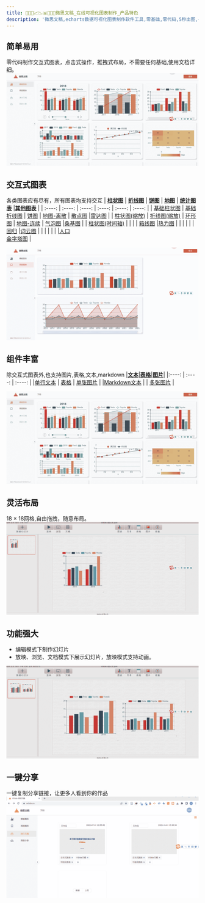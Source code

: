 ```yaml
---
title: 🥉🥇🥈📈📉📊🧡💛💚微思文稿_在线可视化图表制作_产品特色
description: '微思文稿,echarts数据可视化图表制作软件工具,零基础,零代码,5秒出图,一键发布,全网访问,拖拽式布局,点击式操作。超20种图表任您挑选,动画放映,灵活布局,国产PPT'
---
```


## 简单易用
零代码制作交互式图表，点击式操作，推拽式布局，不需要任何基础,使用文档详细。
![简单易用](./image/vslide-feature-easy.gif)

## 交互式图表
各类图表应有尽有，所有图表均支持交互
| [**柱状图**](../atom/bar.md) |  [**折线图**](../atom/line.md)   | [**饼图**](../atom/pie.md)  |  [**地图**](../atom/map.md)  | [**统计图表**](../atom/stats.md) |[**其他图表**](../atom/other-chart.md) |
| :----: | :----:  | :----:  | :----:  | :----:  | :----:  |
| [基础柱状图](../atom/bar.md#柱状图) | [基础折线图](../atom/line.md#折线图)  | [饼图](../atom/pie.md#饼图)  | [地图-离散](../atom/map.md#地图-离散)  | [散点图](../atom/stats.md#散点图)  |[雷达图](../atom/other-chart.md#雷达图) |
| [柱状图(缩放)](../atom/bar.md#柱状图-缩放) | [折线图(缩放)](../atom/line.md#折线图-缩放)  | [环形图](../atom/pie.md#环形图)  | [地图-连续](../atom/map.md#地图-连续)  | [气泡图](../atom/stats.md#气泡图)  |[桑基图](../atom/other-chart.md#桑基图) |
| [柱状图(时间轴)](../atom/bar.md#柱状图-时间轴) |   |   |   | [箱线图](../atom/stats.md#箱线图)  |[热力图](../atom/other-chart.md#热力图) |
|  |   |   |   | [回归](../atom/stats.md#回归)  |[词云图](../atom/other-chart.md#词云图) |
|  |   |   |   |   |[人口<br>金字塔图](../atom/other-chart.md#人口金字塔图) |

![交互式图表](./image/vslide-feature-interactive.gif)

## 组件丰富
除交互式图表外,也支持图片,表格,文本,markdown
|[**文本**](../atom/text.md)|[**表格**](../atom/table.md)|[**图片**](../atom/image.md)|
|:----:  | :----:  | :----:  |
|[单行文本](../atom/text.md#文本)  | [表格](../atom/table.md#表格)  | [单张图片](../atom/image.md#单张图片)  |
|[Markdown文本](../atom/text.md#markdown文本)  |   | [多张图片](../atom/image.md#多张图片)  |

![组件丰富](./image/vslide-feature-atom.gif)

## 灵活布局
18 × 18网格,自由拖拽，随意布局。
![动画](./image/vslide-feature-drag.gif)

## 功能强大
- 编辑模式下制作幻灯片
- 放映、浏览、文档模式下展示幻灯片，放映模式支持动画。

![动画](./image/vslide-feature-animate.gif)

## 一键分享
一键复制分享链接，让更多人看到你的作品
![分享文稿](./image/vslide-file-share.gif)